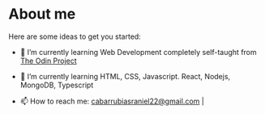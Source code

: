 # About me

Here are some ideas to get you started:

- 🔭 I’m currently learning Web Development completely self-taught from [The Odin Project](https://www.theodinproject.com/)
- 🌱 I’m currently learning HTML, CSS, Javascript. React, Nodejs, MongoDB, Typescript

- 📫 How to reach me: cabarrubiasraniel22@gmail.com | 


